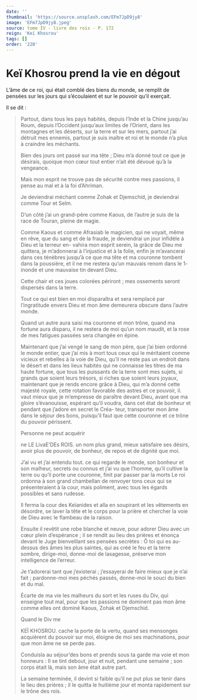 ```yaml
---
date: ''
thumbnail: 'https://source.unsplash.com/EFm7JpD9jy8'
image: 'EFm7JpD9jy8.jpeg'
source: tome IV - livre des rois - P. 172
reign: 'Keï Khosrou'
tags: []
order: '220'
---
```


# Keï Khosrou prend la vie en dégout

L’âme de ce roi, qui était comblé des biens du monde, se remplit de pensées sur les jours qui s’écoulaient et sur le pouvoir qu’il exerçait.

Il se dit :

> Partout, dans tous les pays habités, depuis l’Inde et la Chine jusqu’au Roum, depuis l’Occident jusqu’aux limites de l’Orient, dans les montagnes et les déserts, sur la terre et sur les mers, partout j’ai détruit mes ennemis, partout je suis maître et roi et le monde n’a plus à craindre les méchants.
>
> Bien des jours ont passé sur ma tête ; Dieu m’a donné tout ce que je désirais, quoique mon cœur tout entier n’ait été dévoué qu’à la vengeance.
>
> Mais mon esprit ne trouve pas de sécurité contre mes passions, il pense au mal et à la foi d’Ahriman.
>
> Je deviendrai méchant comme Zohak et Djemschid, je deviendrai comme Tour et Selm.
>
> D’un côté j’ai un grand-père comme Kaous, de l’autre je suis de la race de Touran, pleine de magie.
>
> Comme Kaous et comme Afrasiab le magicien, qui ne voyait, même en rêve, que du sang et de la fraude, je deviendrai un jour infidèle à Dieu et la terreur en- vahira mon esprit serein, la grâce de Dieu me quittera, je m’adonnerai à l’injustice et à la folie, enfin je m’avancerai dans ces ténèbres jusqu’à ce que ma tête et ma couronne tombent dans la poussière, et il ne me restera qu’un mauvais renom dans le 1- inonde et une mauvaise tin devant Dieu.
>
> Cette chair et ces joues colorées périront ; mes ossements seront dispersés dans la terre.
>
> Tout ce qui est bien en moi disparaîtra et sera remplacé par l’ingratitude envers Dieu et mon âme demeurera obscure dans l’autre monde.
>
> Quand un autre aura saisi ma couronne et mon trône, quand ma fortune aura disparu, il ne restera de moi qu’un nom maudit, et la rose de mes fatigues passées sera changée en épine.
>
> Maintenant que j’ai vengé le sang de mon père, que j’ai bien ordonné le monde entier, que j’ai mis à mort tous ceux qui le méritaient comme vicieux et rebelles à la voie de Dieu, qu’il ne reste pas un endroit dans le désert et dans les lieux habités qui ne connaisse les titres de ma haute fortune, que tous les puissants de la terre sont mes sujets, si grands que soient leurs trésors, si riches que soient leurs joyaux, maintenant que je rends encore grâce à Dieu, qui m’a donné cette majesté royale, cette rotation favorable des astres et ce pouvoir, il. vaut mieux que je m’empresse de paraître devant Dieu, avant que ma gloire s’évanouisse, espérant qu’il voudra, dans cet état de bonheur et pendant que j’adore en secret le Créa- teur, transporter mon âme dans le séjour des bons, puisqu’il faut que cette couronne et ce trône du pouvoir périssent.
>
> Personne ne peut acquérir
>
> ne LE LivaE’DEs ROIS. un nom plus grand, mieux satisfaire ses désirs, avoir plus de pouvoir, de bonheur, de repos et de dignité que moi.
>
> J’ai vu et j’ai entendu tout. ce qui regarde le monde, son bonheur et son malheur, secrets ou connus et j’ai vu que l’homme, qu’il cultive la terre ou qu’il porte une couronne, finit par passer par la morts Le roi ordonna à son grand chambellan de renvoyer tons ceux qui se présenteraient à la cour, mais poliment, avec tous les égards possibles et sans rudesse.
>
> Il ferma la cour des Keïanides et alla en soupirant et les vêtements en désordre, se laver la tête et le corps pour la prière et chercher la voie de Dieu avec le flambeau de la raison.
>
> Ensuite il revêtit une robe blanche et neuve, pour adorer Dieu avec un cœur plein d’espérance ; il se rendit au lieu des prières et énonça devant le Juge bienveillant ses pensées secrètes : Ô toi qui es au-dessus des âmes les plus saintes, qui as créé le feu et la terre sombre, dirige-moi, donne-moi de lasagesse, préserve mon intelligence de l’erreur.
>
> Je t’adorerai tant que j’existerai ; j’essayerai de faire mieux que je n’ai fait ; pardonne-moi mes péchés passés, donne-moi le souci du bien et du mal.
>
> Écarte de ma vie les malheurs du sort et les ruses du Div, qui enseigne tout mal, pour que les passions ne dominent pas mon âme comme elles ont dominé Kaous, Zohak et Djemschid.
>
> Quand le Div me
>
> KEÏ KHOSROU. cache la porte de la vertu, quand ses mensonges acquièrent du pouvoir sur moi, éloigne de moi ses machinations, pour que mon âme ne se perde pas.
>
> Conduisla au séjour’des bons et prends sous ta garde ma voie et mon honneurs : Il se tint debout, jour et nuit, pendant une semaine ; son corps était là, mais son âme était autre part.
>
> La semaine terminée, il devint si faible qu’il ne put plus se tenir dans le lieu des prières ; il le quitta le huitième jour et monta rapidement sur le trône des rois.

